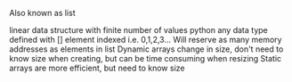 Also known as list

linear data structure with finite number of values
python any data type
defined with []
element indexed i.e. 0,1,2,3...
Will reserve as many memory addresses as elements in list
Dynamic arrays change in size, don't need to know size when creating, but can be time consuming when resizing
Static arrays are more efficient, but need to know size

